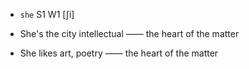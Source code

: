 - `she` S1 W1 [ʃi]



-  She's the city intellectual —— the heart of the matter

-  She likes art, poetry —— the heart of the matter
